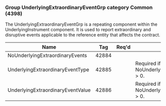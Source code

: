 ### Group UnderlyingExtraordinaryEventGrp category Common (4398)

The UnderlyingExtraordinaryEventGrp is a repeating component within the UnderlyingInstrument component. It is used to report extraordinary and disruptive events applicable to the reference entity that affects the contract.

| Name                              | Tag   | Req'd | Documentation                                           |
|-----------------------------------|-------|----------|---------------------------------------------------------|
| NoUnderlyingExtraordinaryEvents   | 42884 |       |                                                         |
| UnderlyingExtraordinaryEventType  | 42885 |       | Required if NoUnderlyingExtraordinaryEvents(42884) > 0. |
| UnderlyingExtraordinaryEventValue | 42886 |       | Required if NoUnderlyingExtraordinaryEvents(42884) > 0. |

